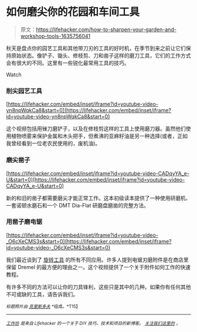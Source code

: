 # 如何磨尖你的花园和车间工具

> 原文：<https://lifehacker.com/how-to-sharpen-your-garden-and-workshop-tools-1635756041>

秋天是盘点你的园艺工具和其他带刀刃的工具的好时机，在季节到来之前让它们保持原始状态。像铲子、锄头、修枝剪、刀和凿子这样的磨刀工具，它们的工作方式会有很大的不同。这里有一些锐化最常用工具的技巧。

Watch

### **削尖园艺工具**

 [https://lifehacker.com/embed/inset/iframe?id=youtube-video-yn8npWqkCa8&start=0](https://lifehacker.com/embed/inset/iframe?id=youtube-video-yn8npWqkCa8&start=0) 

这个视频包括用锉刀磨铲子，以及在修枝剪这样的工具上使用磨刀器。虽然他们使用植物喷雾来保护金属和木头把手，但煮沸的亚麻籽油是另一种选择(或者，正如我曾经看到一位老农民使用的，废机油)。

### **磨尖凿子**

 [https://lifehacker.com/embed/inset/iframe?id=youtube-video-CADqyYA_e-U&start=0](https://lifehacker.com/embed/inset/iframe?id=youtube-video-CADqyYA_e-U&start=0) 

新的和旧的凿子都需要磨尖才能正常工作。这本初级读本提供了一种使用研磨机、一套诺顿水磨石和一个 DMT Dia-Flat 研磨盘磨凿的完整方法。

### **用凿子磨电锯**

 [https://lifehacker.com/embed/inset/iframe?id=youtube-video-_O6cXeCMS3s&start=0](https://lifehacker.com/embed/inset/iframe?id=youtube-video-_O6cXeCMS3s&start=0) 

我们最近谈到了 [旋转工具](https://lifehacker.com/get-the-most-out-of-your-rotary-tool-with-these-attachm-1625100373) 的所有不同应用。许多人提到电锯刃磨附件是在商店里保留 Dremel 的最方便的理由之一。这个视频提供了一个关于附件如何工作的快速教程。

有许多不同的方法可以让你的刀具锋利，这些只是其中的几种。如果你有任何其他不可或缺的工具，请告诉我们。

<small>*标题照片由*</small> [<small>*克里斯多夫*</small>](http://www.flickr.com/photos/csessums/5671637106) <small>*组成。*T15】</small>

* * *

[*<small>工作坊</small>*](http://workshop.lifehacker.com/) *<small>是来自 Lifehacker 的一个关于 DIY 技巧、技术和项目的新博客。</small>* [*<small>关注我们这里的</small>*](https://twitter.com/WorkshopLH) <small>*。*</small>